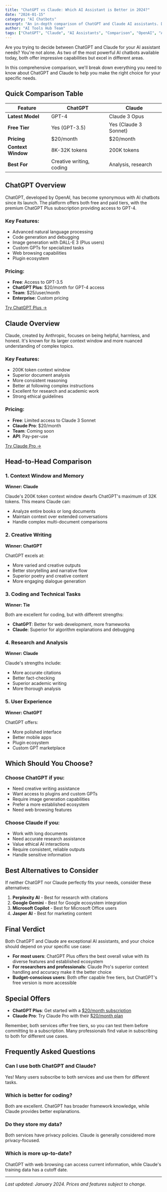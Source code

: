 ```yaml
---
title: "ChatGPT vs Claude: Which AI Assistant is Better in 2024?"
date: "2024-01-15"
category: "AI Chatbots"
excerpt: "An in-depth comparison of ChatGPT and Claude AI assistants. Discover which one offers better features, pricing, and performance for your specific needs."
author: "AI Tools Hub Team"
tags: ["ChatGPT", "Claude", "AI Assistants", "Comparison", "OpenAI", "Anthropic"]
---
```


Are you trying to decide between ChatGPT and Claude for your AI assistant needs? You're not alone. As two of the most powerful AI chatbots available today, both offer impressive capabilities but excel in different areas.

In this comprehensive comparison, we'll break down everything you need to know about ChatGPT and Claude to help you make the right choice for your specific needs.

## Quick Comparison Table

| Feature | ChatGPT | Claude |
|---------|---------|--------|
| **Latest Model** | GPT-4 | Claude 3 Opus |
| **Free Tier** | Yes (GPT-3.5) | Yes (Claude 3 Sonnet) |
| **Pricing** | $20/month | $20/month |
| **Context Window** | 8K-32K tokens | 200K tokens |
| **Best For** | Creative writing, coding | Analysis, research |

## ChatGPT Overview

ChatGPT, developed by OpenAI, has become synonymous with AI chatbots since its launch. The platform offers both free and paid tiers, with the premium ChatGPT Plus subscription providing access to GPT-4.

### Key Features:
- Advanced natural language processing
- Code generation and debugging
- Image generation with DALL-E 3 (Plus users)
- Custom GPTs for specialized tasks
- Web browsing capabilities
- Plugin ecosystem

### Pricing:
- **Free**: Access to GPT-3.5
- **ChatGPT Plus**: $20/month for GPT-4 access
- **Team**: $25/user/month
- **Enterprise**: Custom pricing

[Try ChatGPT Plus →](https://chat.openai.com/subscription)

## Claude Overview

Claude, created by Anthropic, focuses on being helpful, harmless, and honest. It's known for its larger context window and more nuanced understanding of complex topics.

### Key Features:
- 200K token context window
- Superior document analysis
- More consistent reasoning
- Better at following complex instructions
- Excellent for research and academic work
- Strong ethical guidelines

### Pricing:
- **Free**: Limited access to Claude 3 Sonnet
- **Claude Pro**: $20/month
- **Team**: Coming soon
- **API**: Pay-per-use

[Try Claude Pro →](https://claude.ai/subscription)

## Head-to-Head Comparison

### 1. Context Window and Memory

**Winner: Claude** 

Claude's 200K token context window dwarfs ChatGPT's maximum of 32K tokens. This means Claude can:
- Analyze entire books or long documents
- Maintain context over extended conversations
- Handle complex multi-document comparisons

### 2. Creative Writing

**Winner: ChatGPT**

ChatGPT excels at:
- More varied and creative outputs
- Better storytelling and narrative flow
- Superior poetry and creative content
- More engaging dialogue generation

### 3. Coding and Technical Tasks

**Winner: Tie**

Both are excellent for coding, but with different strengths:
- **ChatGPT**: Better for web development, more frameworks
- **Claude**: Superior for algorithm explanations and debugging

### 4. Research and Analysis

**Winner: Claude**

Claude's strengths include:
- More accurate citations
- Better fact-checking
- Superior academic writing
- More thorough analysis

### 5. User Experience

**Winner: ChatGPT**

ChatGPT offers:
- More polished interface
- Better mobile apps
- Plugin ecosystem
- Custom GPT marketplace

## Which Should You Choose?

### Choose ChatGPT if you:
- Need creative writing assistance
- Want access to plugins and custom GPTs
- Require image generation capabilities
- Prefer a more established ecosystem
- Need web browsing features

### Choose Claude if you:
- Work with long documents
- Need accurate research assistance
- Value ethical AI interactions
- Require consistent, reliable outputs
- Handle sensitive information

## Best Alternatives to Consider

If neither ChatGPT nor Claude perfectly fits your needs, consider these alternatives:

1. **Perplexity AI** - Best for research with citations
2. **Google Gemini** - Best for Google ecosystem integration
3. **Microsoft Copilot** - Best for Microsoft Office users
4. **Jasper AI** - Best for marketing content

## Final Verdict

Both ChatGPT and Claude are exceptional AI assistants, and your choice should depend on your specific use case:

- **For most users**: ChatGPT Plus offers the best overall value with its diverse features and established ecosystem
- **For researchers and professionals**: Claude Pro's superior context handling and accuracy make it the better choice
- **Budget-conscious users**: Both offer capable free tiers, but ChatGPT's free version is more accessible

## Special Offers

- **ChatGPT Plus**: Get started with a [$20/month subscription](https://chat.openai.com/subscription)
- **Claude Pro**: Try Claude Pro with their [$20/month plan](https://claude.ai/subscription)

Remember, both services offer free tiers, so you can test them before committing to a subscription. Many professionals find value in subscribing to both for different use cases.

## Frequently Asked Questions

### Can I use both ChatGPT and Claude?
Yes! Many users subscribe to both services and use them for different tasks.

### Which is better for coding?
Both are excellent. ChatGPT has broader framework knowledge, while Claude provides better explanations.

### Do they store my data?
Both services have privacy policies. Claude is generally considered more privacy-focused.

### Which is more up-to-date?
ChatGPT with web browsing can access current information, while Claude's training data has a cutoff date.

---

*Last updated: January 2024. Prices and features subject to change.*